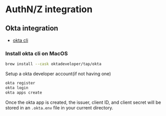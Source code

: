 # AuthN/Z integration


## Okta integration

- [okta cli](https://cli.okta.com/)

### Install okta cli on MacOS

```bash
brew install --cask oktadeveloper/tap/okta
```

Setup a okta developer account(if not having one)

```bash
okta register
okta login
okta apps create
```

Once the okta app is created, the issuer, client ID, and client secret will be stored in an `.okta.env` file in your current directory.





